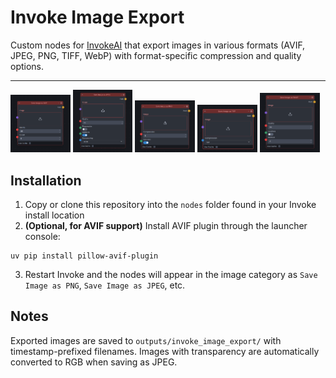 # Invoke Image Export

Custom nodes for [InvokeAI](https://github.com/invoke-ai/InvokeAI) that export images in various formats (AVIF, JPEG, PNG, TIFF, WebP) with format-specific compression and quality options.

---

<section>
  <img src=".readme/node_avif.png" width="19%" alt="Save Image as AVIF -node">
  <img src=".readme/node_jpeg.png" width="19%" alt="Save Image as JPEG -node">
  <img src=".readme/node_png.png" width="19%" alt="Save Image as PNG -node">
  <img src=".readme/node_tiff.png" width="19%" alt="Save Image as TIFF -node">
  <img src=".readme/node_webp.png" width="19%" alt="Save Image as WebP -node">
</section>


## Installation

1. Copy or clone this repository into the `nodes` folder found in your Invoke install location
2. **(Optional, for AVIF support)** Install AVIF plugin through the launcher console:

```venv
uv pip install pillow-avif-plugin
```

3. Restart Invoke and the nodes will appear in the image category as `Save Image as PNG`, `Save Image as JPEG`, etc.

## Notes

Exported images are saved to `outputs/invoke_image_export/` with timestamp-prefixed filenames. Images with transparency are automatically converted to RGB when saving as JPEG.

